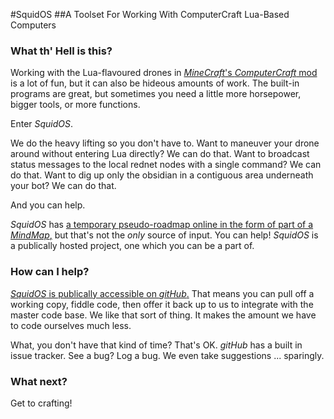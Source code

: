 #SquidOS
##A Toolset For Working With ComputerCraft Lua-Based Computers

### What th' Hell is this?

Working with the Lua-flavoured drones in [*MineCraft*'s *ComputerCraft* mod](http://www.computercraft.info/) is a lot of fun, but it can also be hideous amounts of work. The built-in programs are great, but sometimes you need a little more horsepower, bigger tools, or more functions.

Enter *SquidOS*.

We do the heavy lifting so you don't have to. Want to maneuver your drone around without entering Lua directly? We can do that. Want to broadcast status messages to the local rednet nodes with a single command? We can do that. Want to dig up only the obsidian in a contiguous area underneath your bot? We can do that.

And you can help.

*SquidOS* has [a temporary pseudo-roadmap online in the form of part of a *MindMap*,](http://www.mindmeister.com/258123253/minecraft) but that's not the _only_ source of input. You can help! *SquidOS* is a publically hosted project, one which you can be a part of. 

### How can I help?

[*SquidOS* is publically accessible on *gitHub*.](https://github.com/SquidLord/SquidOS) That means you can pull off a working copy, fiddle code, then offer it back up to us to integrate with the master code base. We like that sort of thing. It makes the amount we have to code ourselves much less.

What, you don't have that kind of time? That's OK. *gitHub* has a built in issue tracker. See a bug? Log a bug. We even take suggestions ... sparingly.

### What next?

Get to crafting!

